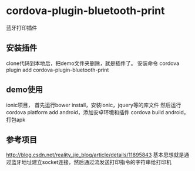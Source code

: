 # cordova-plugin-bluetooth-print
蓝牙打印插件

## 安装插件
clone代码到本地后，把demo文件夹删除，就是插件了。
安装命令 cordova plugin add cordova-plugin-bluetooth-print

## demo使用
ionic项目，
首先运行bower install，安装ionic，jquery等的库文件
然后运行cordova platform add android，添加安卓环境和插件
cordova build android，打包apk
## 参考项目
http://blog.csdn.net/reality_jie_blog/article/details/11895843
基本思想就是通过蓝牙地址建立socket连接，然后通过流发送打印指令的字符串给打印机
